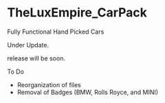 # TheLuxEmpire_CarPack
Fully Functional Hand Picked Cars

Under Update.

release will be soon.

To Do
- Reorganization of files
- Removal of Badges (BMW, Rolls Royce, and MINI)

